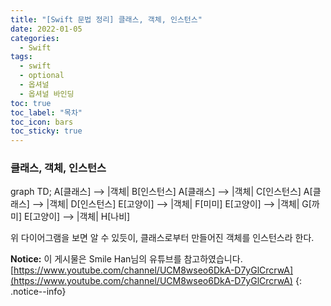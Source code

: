 ```yaml
---
title: "[Swift 문법 정리] 클래스, 객체, 인스턴스"
date: 2022-01-05
categories:
  - Swift
tags:
  - swift
  - optional
  - 옵셔널
  - 옵셔널 바인딩
toc: true
toc_label: "목차"
toc_icon: bars
toc_sticky: true
---
```


### 클래스, 객체, 인스턴스

<div class="mermaid">
    graph TD;
        A[클래스] --> |객체| B[인스턴스]
        A[클래스] --> |객체| C[인스턴스]
        A[클래스] --> |객체| D[인스턴스]
        E[고양이] --> |객체| F[미미]
        E[고양이] --> |객체| G[까미]
        E[고양이] --> |객체| H[나비]
</div>

위 다이어그램을 보면 알 수 있듯이, 클래스로부터 만들어진 객체를 인스턴스라 한다.




**Notice:** 이 게시물은 Smile Han님의 유튜브를 참고하였습니다.
[https://www.youtube.com/channel/UCM8wseo6DkA-D7yGlCrcrwA](https://www.youtube.com/channel/UCM8wseo6DkA-D7yGlCrcrwA)
{: .notice--info}